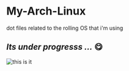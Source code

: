 # My-Arch-Linux
dot files related to the rolling OS that i'm using 


## *Its under progresss ...*  :yum:

![this is it](https://i.redd.it/wyg7zp78ccu31.jpg)
